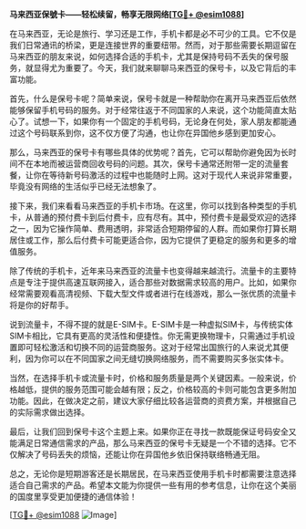 **马来西亚保號卡——轻松续留，畅享无限网络[[TG💪+ @esim1088](https://t.me/s/esim1088)]**

在马来西亚，无论是旅行、学习还是工作，手机卡都是必不可少的工具。它不仅是我们日常通讯的桥梁，更是连接世界的重要纽带。然而，对于那些需要长期逗留在马来西亚的朋友来说，如何选择合适的手机卡，尤其是保持号码不丢失的保号服务，就显得尤为重要了。今天，我们就来聊聊马来西亚的保号卡，以及它背后的丰富功能。

首先，什么是保号卡呢？简单来说，保号卡就是一种帮助你在离开马来西亚后依然能够保留手机号码的服务。对于经常往返于不同国家的人来说，这个功能简直太贴心了。试想一下，如果你有一个固定的手机号码，无论身在何处，家人朋友都能通过这个号码联系到你，这不仅方便了沟通，也让你在异国他乡感到更加安心。

那么，马来西亚的保号卡有哪些具体的优势呢？首先，它可以帮助你避免因为长时间不在本地而被运营商回收号码的问题。其次，保号卡通常还附带一定的流量套餐，让你在等待新号码激活的过程中也能随时上网。这对于现代人来说非常重要，毕竟没有网络的生活似乎已经无法想象了。

接下来，我们来看看马来西亚的手机卡市场。在这里，你可以找到各种类型的手机卡，从普通的预付费卡到后付费卡，应有尽有。其中，预付费卡是最受欢迎的选择之一，因为它操作简单、费用透明，非常适合短期停留的人群。而如果你打算长期居住或工作，那么后付费卡可能更适合你，因为它提供了更稳定的服务和更多的增值服务。

除了传统的手机卡，近年来马来西亚的流量卡也变得越来越流行。流量卡的主要特点是专注于提供高速互联网接入，适合那些对数据需求较高的用户。比如，如果你经常需要观看高清视频、下载大型文件或者进行在线游戏，那么一张优质的流量卡将是你的好帮手。

说到流量卡，不得不提的就是E-SIM卡。E-SIM卡是一种虚拟SIM卡，与传统实体SIM卡相比，它具有更高的灵活性和便捷性。你无需更换物理卡，只需通过手机设置即可轻松激活和切换不同的运营商服务。这对于经常出国旅行的人来说尤其便利，因为你可以在不同国家之间无缝切换网络服务，而不需要购买多张实体卡。

当然，在选择手机卡或流量卡时，价格和服务质量是两个关键因素。一般来说，价格越低，提供的服务范围可能会越有限；反之，价格较高的卡则可能包含更多附加功能。因此，在做决定之前，建议大家仔细比较各运营商的资费方案，并根据自己的实际需求做出选择。

最后，让我们回到保号卡这个主题上来。如果你正在寻找一款既能保证号码安全又能满足日常通信需求的产品，那么马来西亚的保号卡无疑是一个不错的选择。它不仅解决了号码丢失的烦恼，还能让你在异国他乡依旧保持联络畅通无阻。

总之，无论你是短期游客还是长期居民，在马来西亚使用手机卡时都需要注意选择适合自己需求的产品。希望本文能为你提供一些有用的参考信息，让你在这个美丽的国度里享受更加便捷的通信体验！

[[TG💪+ @esim1088](https://t.me/s/esim1088) ![Image](https://i.postimg.cc/4NQfJmqS/Snipaste-2025-05-13-00-14-12.png)]